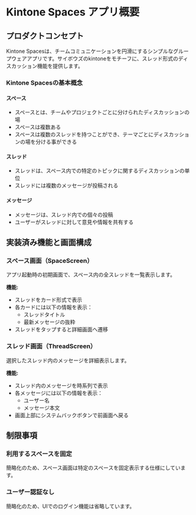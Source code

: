 # Kintone Spaces アプリ概要

## プロダクトコンセプト

Kintone Spacesは、チームコミュニケーションを円滑にするシンプルなグループウェアアプリです。サイボウズのkintoneをモチーフに、スレッド形式のディスカッション機能を提供します。

### Kintone Spacesの基本概念

#### スペース
- スペースとは、チームやプロジェクトごとに分けられたディスカッションの場
- スペースは複数ある
- スペースは複数のスレッドを持つことができ、テーマごとにディスカッションの場を分ける事ができる

#### スレッド
- スレッドは、スペース内での特定のトピックに関するディスカッションの単位
- スレッドには複数のメッセージが投稿される

#### メッセージ
- メッセージは、スレッド内での個々の投稿
- ユーザーがスレッドに対して意見や情報を共有する

## 実装済み機能と画面構成

### スペース画面（SpaceScreen）
アプリ起動時の初期画面で、スペース内の全スレッドを一覧表示します。

**機能:**
- スレッドをカード形式で表示
- 各カードには以下の情報を表示：
  - スレッドタイトル
  - 最新メッセージの抜粋
- スレッドをタップすると詳細画面へ遷移

### スレッド画面（ThreadScreen）
選択したスレッド内のメッセージを詳細表示します。

**機能:**
- スレッド内のメッセージを時系列で表示
- 各メッセージには以下の情報を表示：
  - ユーザー名
  - メッセージ本文
- 画面上部にシステムバックボタンで前画面へ戻る

## 制限事項

### 利用するスペースを固定
簡略化のため、スペース画面は特定のスペースを固定表示する仕様にしています。

### ユーザー認証なし
簡略化のため、UIでのログイン機能は省略しています。
